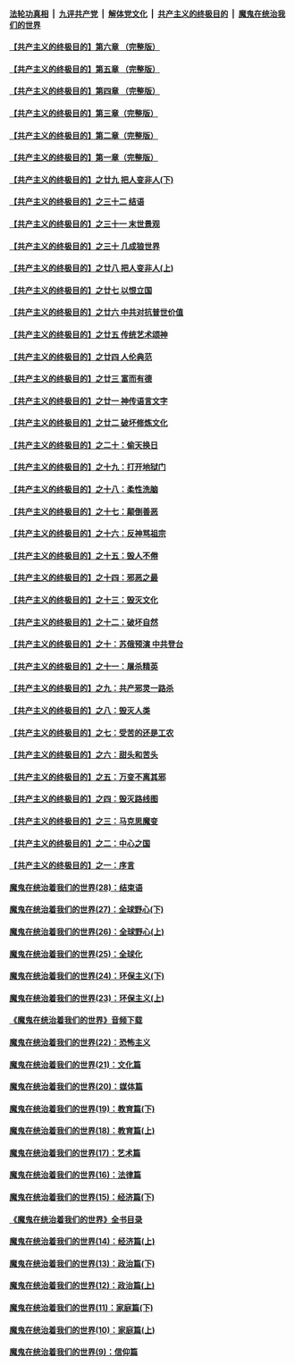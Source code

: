 

####  [法轮功真相](../../../../basic/blob/master/README.md?t=06062331) &nbsp;|&nbsp; [九评共产党](../../../../9ping.md/blob/master/README.md?t=06062331) &nbsp;|&nbsp; [解体党文化](../../../../jtdwh.md/blob/master/README.md?t=06062331)  &nbsp;|&nbsp; [共产主义的终极目的](../../../../gczydzjmd.md/blob/master/README.md?t=06062331) &nbsp;|&nbsp; [魔鬼在统治我们的世界](../../../../mgztzwmdsj.md/blob/master/README.md?t=06062331) 

#### [【共产主义的终极目的】第六章 （完整版）](../pages/nsc422/n11428913.md?t=06062331) 

#### [【共产主义的终极目的】第五章 （完整版）](../pages/nsc422/n11428912.md?t=06062331) 

#### [【共产主义的终极目的】第四章 （完整版）](../pages/nsc422/n11428907.md?t=06062331) 

#### [【共产主义的终极目的】第三章（完整版）](../pages/nsc422/n11428848.md?t=06062331) 

#### [【共产主义的终极目的】第二章（完整版）](../pages/nsc422/n11428831.md?t=06062331) 

#### [【共产主义的终极目的】第一章（完整版）](../pages/nsc422/n11417651.md?t=06062331) 

#### [【共产主义的终极目的】之廿九 把人变非人(下)](../pages/nsc422/n11344140.md?t=06062331) 

#### [【共产主义的终极目的】之三十二 结语](../pages/nsc422/n11360535.md?t=06062331) 

#### [【共产主义的终极目的】之三十一 末世景观](../pages/nsc422/n11351129.md?t=06062331) 

#### [【共产主义的终极目的】之三十 几成狼世界](../pages/nsc422/n11348280.md?t=06062331) 

#### [【共产主义的终极目的】之廿八 把人变非人(上)](../pages/nsc422/n11340492.md?t=06062331) 

#### [【共产主义的终极目的】之廿七 以恨立国](../pages/nsc422/n11336944.md?t=06062331) 

#### [【共产主义的终极目的】之廿六 中共对抗普世价值](../pages/nsc422/n11324785.md?t=06062331) 

#### [【共产主义的终极目的】之廿五 传统艺术颂神](../pages/nsc422/n11296396.md?t=06062331) 

#### [【共产主义的终极目的】之廿四 人伦典范](../pages/nsc422/n11296397.md?t=06062331) 

#### [【共产主义的终极目的】之廿三 富而有德](../pages/nsc422/n11283598.md?t=06062331) 

#### [【共产主义的终极目的】之廿一 神传语言文字](../pages/nsc422/n11263265.md?t=06062331) 

#### [【共产主义的终极目的】之廿二 破坏修炼文化](../pages/nsc422/n11245728.md?t=06062331) 

#### [【共产主义的终极目的】之二十：偷天换日](../pages/nsc422/n11238846.md?t=06062331) 

#### [【共产主义的终极目的】之十九：打开地狱门](../pages/nsc422/n11206376.md?t=06062331) 

#### [【共产主义的终极目的】之十八：柔性洗脑](../pages/nsc422/n11199994.md?t=06062331) 

#### [【共产主义的终极目的】之十七：颠倒善恶](../pages/nsc422/n11179782.md?t=06062331) 

#### [【共产主义的终极目的】之十六：反神骂祖宗](../pages/nsc422/n11166798.md?t=06062331) 

#### [【共产主义的终极目的】之十五：毁人不倦](../pages/nsc422/n11166792.md?t=06062331) 

#### [【共产主义的终极目的】之十四：邪恶之最](../pages/nsc422/n11150249.md?t=06062331) 

#### [【共产主义的终极目的】之十三：毁灭文化](../pages/nsc422/n11135227.md?t=06062331) 

#### [【共产主义的终极目的】之十二：破坏自然](../pages/nsc422/n11135214.md?t=06062331) 

#### [【共产主义的终极目的】之十：苏俄预演 中共登台](../pages/nsc422/n11118424.md?t=06062331) 

#### [【共产主义的终极目的】之十一：屠杀精英](../pages/nsc422/n11118442.md?t=06062331) 

#### [【共产主义的终极目的】之九：共产邪灵一路杀](../pages/nsc422/n11114139.md?t=06062331) 

#### [【共产主义的终极目的】之八：毁灭人类](../pages/nsc422/n11108503.md?t=06062331) 

#### [【共产主义的终极目的】之七：受苦的还是工农](../pages/nsc422/n11101809.md?t=06062331) 

#### [【共产主义的终极目的】之六：甜头和苦头](../pages/nsc422/n11096971.md?t=06062331) 

#### [【共产主义的终极目的】之五：万变不离其邪](../pages/nsc422/n11091285.md?t=06062331) 

#### [【共产主义的终极目的】之四：毁灭路线图](../pages/nsc422/n11086284.md?t=06062331) 

#### [【共产主义的终极目的】之三：马克思魔变](../pages/nsc422/n11061941.md?t=06062331) 

#### [【共产主义的终极目的】之二：中心之国](../pages/nsc422/n11047728.md?t=06062331) 

#### [【共产主义的终极目的】之一：序言](../pages/nsc422/n11086077.md?t=06062331) 

#### [魔鬼在统治着我们的世界(28)：结束语](../pages/nsc422/n10936246.md?t=06062331) 

#### [魔鬼在统治着我们的世界(27)：全球野心(下)](../pages/nsc422/n10928319.md?t=06062331) 

#### [魔鬼在统治着我们的世界(26)：全球野心(上)](../pages/nsc422/n10900318.md?t=06062331) 

#### [魔鬼在统治着我们的世界(25)：全球化](../pages/nsc422/n10788205.md?t=06062331) 

#### [魔鬼在统治着我们的世界(24)：环保主义(下)](../pages/nsc422/n10695307.md?t=06062331) 

#### [魔鬼在统治着我们的世界(23)：环保主义(上)](../pages/nsc422/n10688613.md?t=06062331) 

#### [《魔鬼在统治着我们的世界》音频下载](../pages/nsc422/n10635553.md?t=06062331) 

#### [魔鬼在统治着我们的世界(22)：恐怖主义](../pages/nsc422/n10614727.md?t=06062331) 

#### [魔鬼在统治着我们的世界(21)：文化篇](../pages/nsc422/n10597706.md?t=06062331) 

#### [魔鬼在统治着我们的世界(20)：媒体篇](../pages/nsc422/n10586579.md?t=06062331) 

#### [魔鬼在统治着我们的世界(19)：教育篇(下)](../pages/nsc422/n10564808.md?t=06062331) 

#### [魔鬼在统治着我们的世界(18)：教育篇(上)](../pages/nsc422/n10526970.md?t=06062331) 

#### [魔鬼在统治着我们的世界(17)：艺术篇](../pages/nsc422/n10499093.md?t=06062331) 

#### [魔鬼在统治着我们的世界(16)：法律篇](../pages/nsc422/n10485969.md?t=06062331) 

#### [魔鬼在统治着我们的世界(15)：经济篇(下)](../pages/nsc422/n10469975.md?t=06062331) 

#### [《魔鬼在统治着我们的世界》全书目录](../pages/nsc422/n10464261.md?t=06062331) 

#### [魔鬼在统治着我们的世界(14)：经济篇(上)](../pages/nsc422/n10457370.md?t=06062331) 

#### [魔鬼在统治着我们的世界(13)：政治篇(下)](../pages/nsc422/n10448270.md?t=06062331) 

#### [魔鬼在统治着我们的世界(12)：政治篇(上)](../pages/nsc422/n10444576.md?t=06062331) 

#### [魔鬼在统治着我们的世界(11)：家庭篇(下)](../pages/nsc422/n10440961.md?t=06062331) 

#### [魔鬼在统治着我们的世界(10)：家庭篇(上)](../pages/nsc422/n10435448.md?t=06062331) 

#### [魔鬼在统治着我们的世界(9)：信仰篇](../pages/nsc422/n10432159.md?t=06062331) 

